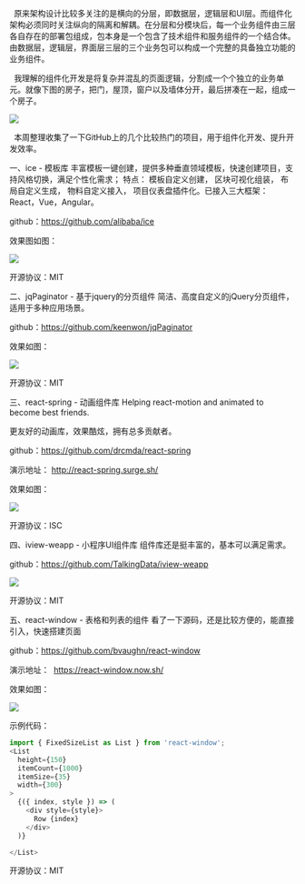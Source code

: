   原来架构设计比较多关注的是横向的分层，即数据层，逻辑层和UI层。而组件化架构必须同时关注纵向的隔离和解耦。在分层和分模块后，每一个业务组件由三层各自存在的部署包组成，包本身是一个包含了技术组件和服务组件的一个结合体。由数据层，逻辑层，界面层三层的三个业务包可以构成一个完整的具备独立功能的业务组件。

  我理解的组件化开发是将复杂并混乱的页面逻辑，分割成一个个独立的业务单元。就像下图的房子，把门，屋顶，窗户以及墙体分开，最后拼凑在一起，组成一个房子。

![](https://github.com/mtonhuang/bolg/blob/master/images/home.png)

  本周整理收集了一下GitHub上的几个比较热门的项目，用于组件化开发、提升开发效率。

一、ice - 模板库
丰富模板一键创建，提供多种垂直领域模板，快速创建项目，支持风格切换，满足个性化需求；
特点： 模板自定义创建， 区块可视化组装， 布局自定义生成， 物料自定义接入， 项目仪表盘插件化。已接入三大框架：React，Vue，Angular。

github：https://github.com/alibaba/ice

效果图如图：

![](https://github.com/mtonhuang/bolg/blob/master/images/ice.png)

开源协议：MIT

二、jqPaginator - 基于jquery的分页组件
简洁、高度自定义的jQuery分页组件，适用于多种应用场景。

github：https://github.com/keenwon/jqPaginator

效果如图：

![](https://github.com/mtonhuang/bolg/blob/master/images/source_2%20(5).png)

开源协议：MIT

三、react-spring - 动画组件库
Helping react-motion and animated to become best friends.

更友好的动画库，效果酷炫，拥有总多贡献者。

github：https://github.com/drcmda/react-spring

演示地址： http://react-spring.surge.sh/

效果如图：

![](https://github.com/mtonhuang/bolg/blob/master/images/source_2%20(1).png)

开源协议：ISC

四、iview-weapp - 小程序UI组件库
组件库还是挺丰富的，基本可以满足需求。

github：https://github.com/TalkingData/iview-weapp

![](https://github.com/mtonhuang/bolg/blob/master/images/source_2%20(2).png)

开源协议：MIT

五、react-window - 表格和列表的组件
看了一下源码，还是比较方便的，能直接引入，快速搭建页面

github：https://github.com/bvaughn/react-window

演示地址：  https://react-window.now.sh/

效果如图：

![](https://github.com/mtonhuang/bolg/blob/master/images/source_2%20(4).png)

示例代码：

```js
import { FixedSizeList as List } from 'react-window';
<List
  height={150}
  itemCount={1000}
  itemSize={35}
  width={300}
>
  {({ index, style }) => (
    <div style={style}>
      Row {index}
    </div>
  )}

</List>
```
开源协议：MIT
